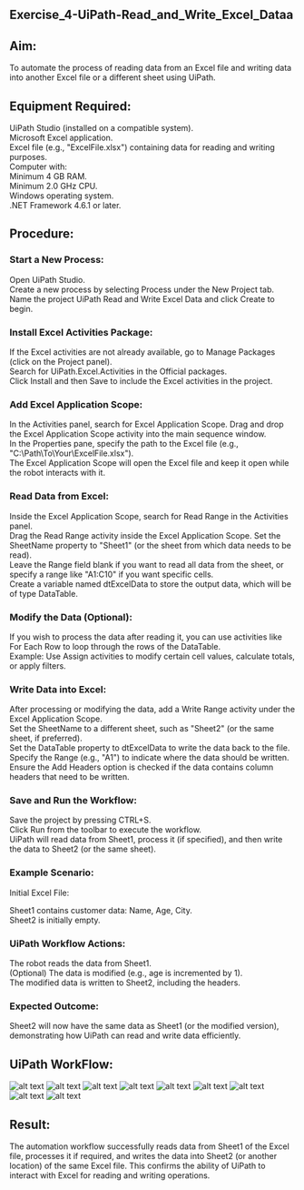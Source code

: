 ## Exercise_4-UiPath-Read_and_Write_Excel_Dataa
## Aim:
To automate the process of reading data from an Excel file and writing data into another Excel file or a different sheet using UiPath.

## Equipment Required:
UiPath Studio (installed on a compatible system).<br>
Microsoft Excel application.<br>
Excel file (e.g., "ExcelFile.xlsx") containing data for reading and writing purposes.<br>
Computer with:<br>
Minimum 4 GB RAM.<br>
Minimum 2.0 GHz CPU.<br>
Windows operating system.<br>
.NET Framework 4.6.1 or later.
## Procedure:
### Start a New Process:

Open UiPath Studio.<br>
Create a new process by selecting Process under the New Project tab.<br>
Name the project UiPath Read and Write Excel Data and click Create to begin.
### Install Excel Activities Package:

If the Excel activities are not already available, go to Manage Packages (click on the Project panel).<br>
Search for UiPath.Excel.Activities in the Official packages.<br>
Click Install and then Save to include the Excel activities in the project.<br>
### Add Excel Application Scope:

In the Activities panel, search for Excel Application Scope.
Drag and drop the Excel Application Scope activity into the main sequence window.<br>
In the Properties pane, specify the path to the Excel file (e.g., "C:\Path\To\Your\ExcelFile.xlsx").<br>
The Excel Application Scope will open the Excel file and keep it open while the robot interacts with it.<br>
### Read Data from Excel:

Inside the Excel Application Scope, search for Read Range in the Activities panel.<br>
Drag the Read Range activity inside the Excel Application Scope.
Set the SheetName property to "Sheet1" (or the sheet from which data needs to be read).<br>
Leave the Range field blank if you want to read all data from the sheet, or specify a range like "A1:C10" if you want specific cells.<br>
Create a variable named dtExcelData to store the output data, which will be of type DataTable.<br>
### Modify the Data (Optional):

If you wish to process the data after reading it, you can use activities like For Each Row to loop through the rows of the DataTable.<br>
Example: Use Assign activities to modify certain cell values, calculate totals, or apply filters.
### Write Data into Excel:

After processing or modifying the data, add a Write Range activity under the Excel Application Scope.<br>
Set the SheetName to a different sheet, such as "Sheet2" (or the same sheet, if preferred).<br>
Set the DataTable property to dtExcelData to write the data back to the file.<br>
Specify the Range (e.g., "A1") to indicate where the data should be written.<br>
Ensure the Add Headers option is checked if the data contains column headers that need to be written.
### Save and Run the Workflow:

Save the project by pressing CTRL+S.<br>
Click Run from the toolbar to execute the workflow.<br>
UiPath will read data from Sheet1, process it (if specified), and then write the data to Sheet2 (or the same sheet).
### Example Scenario:
Initial Excel File:

Sheet1 contains customer data: Name, Age, City.<br>
Sheet2 is initially empty.
### UiPath Workflow Actions:

The robot reads the data from Sheet1.<br>
(Optional) The data is modified (e.g., age is incremented by 1).<br>
The modified data is written to Sheet2, including the headers.
### Expected Outcome:

Sheet2 will now have the same data as Sheet1 (or the modified version), demonstrating how UiPath can read and write data efficiently.
## UiPath WorkFlow:
![alt text](<img/Screenshot 2024-09-16 220140.png>)
![alt text](<img/Screenshot 2024-09-16 220212.png>)
![alt text](<img/Screenshot 2024-09-16 220227.png>)
![alt text](<img/Screenshot 2024-09-16 220300.png>)
![alt text](<img/Screenshot 2024-09-16 220315.png>)
![alt text](<img/Screenshot 2024-09-16 220401.png>)
![alt text](<img/Screenshot 2024-09-16 220422.png>)
![alt text](<img/Screenshot 2024-09-16 220529.png>)
![alt text](<img/Screenshot 2024-09-16 220546.png>)
## Result:
The automation workflow successfully reads data from Sheet1 of the Excel file, processes it if required, and writes the data into Sheet2 (or another location) of the same Excel file. This confirms the ability of UiPath to interact with Excel for reading and writing operations.
